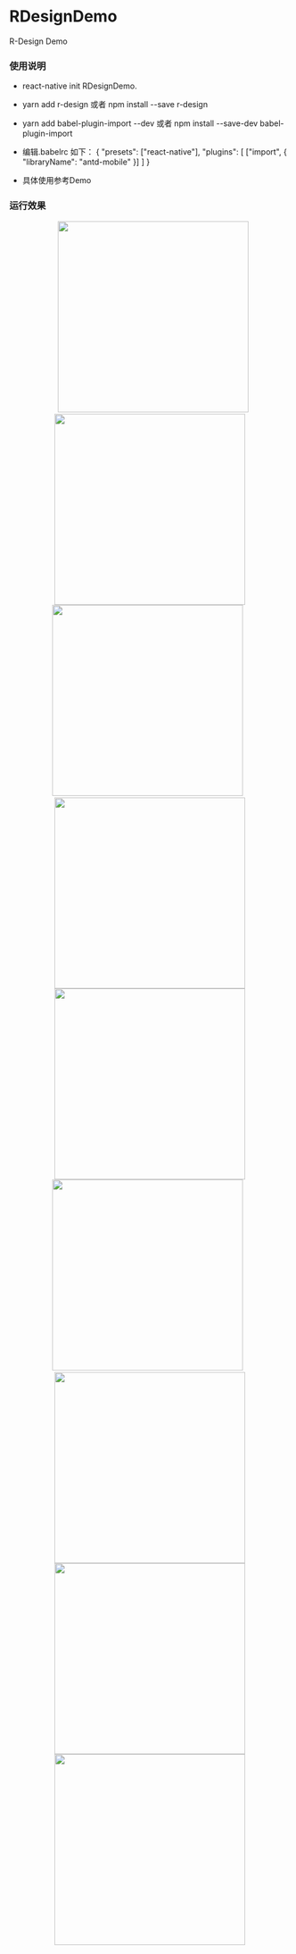 # RDesignDemo
R-Design Demo

### 使用说明
- react-native init RDesignDemo.
- yarn add r-design 或者 npm install --save r-design
- yarn add babel-plugin-import --dev 或者 npm install --save-dev babel-plugin-import
- 编辑.babelrc 如下：
 {
  "presets": ["react-native"],
  "plugins": [
    ["import", { "libraryName": "antd-mobile" }] 
  ]
 }

- 具体使用参考Demo

### 运行效果
<p align="center">
    <img width="342" src="https://github.com/GankLun/RDesignDemo/blob/master/screen1.png">
    <img width="342" src="https://github.com/GankLun/RDesignDemo/blob/master/screen2.png">
    <img width="342" src="https://github.com/GankLun/RDesignDemo/blob/master/screen3.png">
    <img width="342" src="https://github.com/GankLun/RDesignDemo/blob/master/screen4.png">
    <img width="342" src="https://github.com/GankLun/RDesignDemo/blob/master/screen5.png">
    <img width="342" src="https://github.com/GankLun/RDesignDemo/blob/master/screen6.png">
    <img width="342" src="https://github.com/GankLun/RDesignDemo/blob/master/screen7.png">
    <img width="342" src="https://github.com/GankLun/RDesignDemo/blob/master/screen8.png">
    <img width="342" src="https://github.com/GankLun/RDesignDemo/blob/master/screen9.png">
</p>
